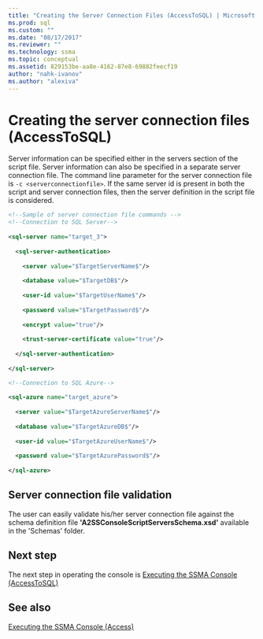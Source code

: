```yaml
---
title: "Creating the Server Connection Files (AccessToSQL) | Microsoft Docs"
ms.prod: sql
ms.custom: ""
ms.date: "08/17/2017"
ms.reviewer: ""
ms.technology: ssma
ms.topic: conceptual
ms.assetid: 829153be-aa8e-4162-87e8-69882feecf19
author: "nahk-ivanov"
ms.author: "alexiva"
---
```

# Creating the server connection files (AccessToSQL)
Server information can be specified either in the servers section of the script file. Server information can also be specified in a separate server connection file. The command line parameter for the server connection file is `-c <serverconnectionfile>`. If the same server id is present in both the script and server connection files, then the server definition in the script file is considered.  
  
```xml  
<!--Sample of server connection file commands -->  
<!--Connection to SQL Server-->  
  
<sql-server name="target_3">  
  
  <sql-server-authentication>  
  
    <server value="$TargetServerName$"/>  
  
    <database value="$TargetDB$"/>  
  
    <user-id value="$TargetUserName$"/>  
  
    <password value="$TargetPassword$"/>  
  
    <encrypt value="true"/>  
  
    <trust-server-certificate value="true"/>  
  
  </sql-server-authentication>  
  
</sql-server>  
```  
  
```xml  
<!--Connection to SQL Azure-->  
  
<sql-azure name="target_azure">  
  
  <server value="$TargetAzureServerName$"/>  
  
  <database value="$TargetAzureDB$"/>  
  
  <user-id value="$TargetAzureUserName$"/>  
  
  <password value="$TargetAzurePassword$"/>  
  
</sql-azure>  
```  
  
## Server connection file validation  
The user can easily validate his/her server connection file against the schema definition file **'A2SSConsoleScriptServersSchema.xsd'** available in the 'Schemas' folder.  
  
## Next step  
The next step in operating the console is [Executing the SSMA Console &#40;AccessToSQL&#41;](../../ssma/access/executing-the-ssma-console-accesstosql.md)  
  
## See also  
[Executing the SSMA Console (Access)](https://msdn.microsoft.com/aa1bf665-8dc0-4259-b36f-46ae67197a43)  
  
